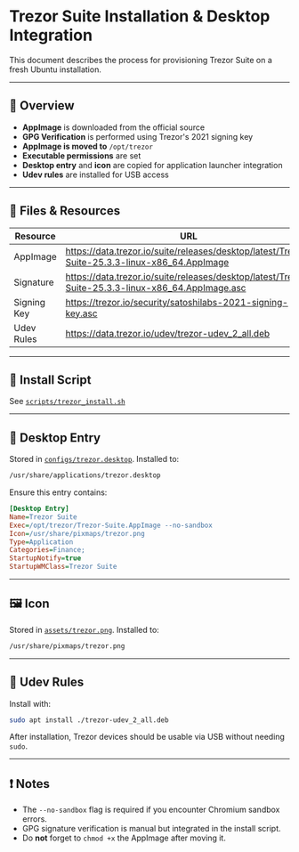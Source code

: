 # Trezor Suite Installation & Desktop Integration

This document describes the process for provisioning Trezor Suite on a fresh Ubuntu installation.

---

## 🔧 Overview

- **AppImage** is downloaded from the official source
- **GPG Verification** is performed using Trezor's 2021 signing key
- **AppImage is moved to** `/opt/trezor`
- **Executable permissions** are set
- **Desktop entry** and **icon** are copied for application launcher integration
- **Udev rules** are installed for USB access

---

## 📁 Files & Resources

| Resource       | URL |
|----------------|-----|
| AppImage       | https://data.trezor.io/suite/releases/desktop/latest/Trezor-Suite-25.3.3-linux-x86_64.AppImage |
| Signature      | https://data.trezor.io/suite/releases/desktop/latest/Trezor-Suite-25.3.3-linux-x86_64.AppImage.asc |
| Signing Key    | https://trezor.io/security/satoshilabs-2021-signing-key.asc |
| Udev Rules     | https://data.trezor.io/udev/trezor-udev_2_all.deb |

---

## 🧩 Install Script

See [`scripts/trezor_install.sh`](../scripts/trezor_install.sh)

---

## 📂 Desktop Entry

Stored in [`configs/trezor.desktop`](../configs/trezor.desktop). Installed to:

```bash
/usr/share/applications/trezor.desktop
```

Ensure this entry contains:

```ini
[Desktop Entry]
Name=Trezor Suite
Exec=/opt/trezor/Trezor-Suite.AppImage --no-sandbox
Icon=/usr/share/pixmaps/trezor.png
Type=Application
Categories=Finance;
StartupNotify=true
StartupWMClass=Trezor Suite
```

---

## 🖼️ Icon

Stored in [`assets/trezor.png`](../assets/trezor.png). Installed to:

```bash
/usr/share/pixmaps/trezor.png
```

---

## 🔐 Udev Rules

Install with:

```bash
sudo apt install ./trezor-udev_2_all.deb
```

After installation, Trezor devices should be usable via USB without needing `sudo`.

---

## ❗ Notes

- The `--no-sandbox` flag is required if you encounter Chromium sandbox errors.
- GPG signature verification is manual but integrated in the install script.
- Do **not** forget to `chmod +x` the AppImage after moving it.

